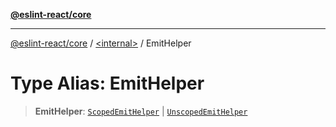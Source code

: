 [**@eslint-react/core**](../../README.md)

***

[@eslint-react/core](../../README.md) / [\<internal\>](../README.md) / EmitHelper

# Type Alias: EmitHelper

> **EmitHelper**: [`ScopedEmitHelper`](../interfaces/ScopedEmitHelper.md) \| [`UnscopedEmitHelper`](../interfaces/UnscopedEmitHelper.md)
